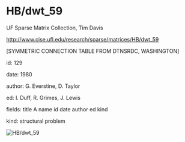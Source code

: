 # HB/dwt_59

 UF Sparse Matrix Collection, Tim Davis

 http://www.cise.ufl.edu/research/sparse/matrices/HB/dwt_59

 [SYMMETRIC CONNECTION TABLE FROM DTNSRDC, WASHINGTON]

 id: 129

 date: 1980

 author: G. Everstine, D. Taylor

 ed: I. Duff, R. Grimes, J. Lewis

 fields: title A name id date author ed kind

 kind: structural problem

![HB/dwt_59](http://yifanhu.net/GALLERY/GRAPHS/GIF_SMALL/HB@dwt_59.gif)

